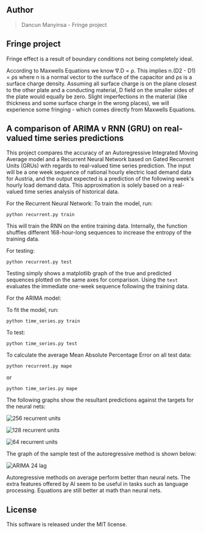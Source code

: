 ## Author

> Dancun Manyinsa - Fringe project 

## Fringe project 

Fringe effect is a result of boundary conditions not being completely ideal.

According to Maxwells Equations we know ∇.D = ρ. This implies n.(D2 - D1) = ρs where n is a normal vector to the surface of the capacitor and ρs is a surface charge density. Assuming all surface charge is on the plane closest to the other plate and a conducting material, D field on the smaller sides of the plate would equally be zero. Slight imperfections in the material (like thickness and some surface charge in the wrong places), we will experience some fringing - which comes directly from Maxwells Equations.

## A comparison of ARIMA v RNN (GRU) on real-valued time series predictions

This project compares the accuracy of an Autoregressive Integrated Moving Average model and a Recurrent Neural Network based on Gated Recurrent Units (GRUs) with regards to real-valued time series prediction. The input will be a one week sequence of national hourly electric load demand data for Austria, and the output expected is a prediction of the following week's hourly load demand data. This approximation is solely based on a real-valued time series analysis of historical data.

For the Recurrent Neural Network:
To train the model, run:

```python recurrent.py train```

This will train the RNN on the entire training data. Internally, the function shuffles different 168-hour-long sequences to increase the entropy of the training data.

For testing:

```python recurrent.py test```


Testing simply shows a matplotlib graph of the true and predicted sequences plotted on the same axes for comparison. Using the ```test``` evaluates the immediate one-week sequence following the training data.

For the ARIMA model:

To fit the model, run:

```python time_series.py train```

To test:

```python time_series.py test```


To calculate the average Mean Absolute Percentage Error on all test data:

```python recurrent.py mape```

or

```python time_series.py mape```


The following graphs show the resultant predictions against the targets for the neural nets:

![256 recurrent units](https://github.com/kmetallic04/fringe/blob/master/images/1.png)

![128 recurrent units](https://github.com/kmetallic04/fringe/blob/master/images/2.png)

![64 recurrent units](https://github.com/kmetallic04/fringe/blob/master/images/3.png)

The graph of the sample test of the autoregressive method is shown below:

![ARIMA 24 lag](https://github.com/kmetallic04/fringe/blob/master/images/4.png)


Autoregressive methods on average perform better than neural nets. The extra features offered by AI seem to be useful in tasks such as language processing. Equations are still better at math than neural nets.

## License
This software is released under the MIT license.
